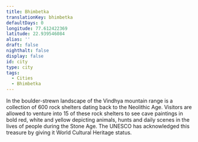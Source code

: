 ```yaml
---
title: Bhimbetka
translationKey: bhimbetka
defaultDays: 0
longitude: 77.612422369
latitude: 22.939546084
alias: ''
draft: false
nighthalt: false
display: false
id: city
type: city
tags:
  - Cities
  - Bhimbetka
---
```

In the boulder-strewn landscape of the Vindhya mountain range is a collection of 600 rock shelters dating back to the Neolithic Age. Visitors are allowed to venture into 15 of these rock shelters to see cave paintings in bold red, white and yellow depicting animals, hunts and daily scenes in the lives of people during the Stone Age. The UNESCO has acknowledged this treasure by giving it World Cultural Heritage status.